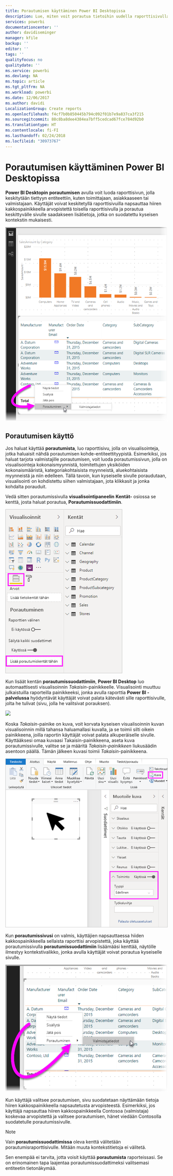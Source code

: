 ```yaml
---
title: Porautumisen käyttäminen Power BI Desktopissa
description: Lue, miten voit porautua tietoihin uudella raporttisivulla Power BI Desktopissa
services: powerbi
documentationcenter: ''
author: davidiseminger
manager: kfile
backup: ''
editor: ''
tags: ''
qualityfocus: no
qualitydate: ''
ms.service: powerbi
ms.devlang: NA
ms.topic: article
ms.tgt_pltfrm: NA
ms.workload: powerbi
ms.date: 12/06/2017
ms.author: davidi
LocalizationGroup: Create reports
ms.openlocfilehash: f4cf7b0b850445b794c092f01b7e9a837ca3f215
ms.sourcegitcommit: 88c8ba8dee4384ea7bff5cedcad67fce784d92b0
ms.translationtype: HT
ms.contentlocale: fi-FI
ms.lasthandoff: 02/24/2018
ms.locfileid: "30973767"
---
```

# <a name="use-drillthrough-in-power-bi-desktop"></a>Porautumisen käyttäminen Power BI Desktopissa
**Power BI Desktopin** **porautumisen** avulla voit luoda raporttisivun, jolla keskitytään tiettyyn entiteettiin, kuten toimittajaan, asiakkaaseen tai valmistajaan. Käyttäjät voivat keskitetyllä raporttisivuilla napsauttaa hiiren kakkospainikkeella arvopistettä toisella raporttisivulla ja porautua keskittyvälle sivulle saadakseen lisätietoja, jotka on suodatettu kyseisen kontekstin mukaisesti.

![](media/desktop-drillthrough/drillthrough_01.png)

## <a name="using-drillthrough"></a>Porautumisen käyttö
Jos haluat käyttää **porautumista**, luo raporttisivu, jolla on visualisointeja, jotka haluaisit nähdä porautumisen kohde-entiteettityypistä. Esimerkiksi, jos haluat tarjota valmistajille porautumisen, voit luoda porautumissivun, jolla on visualisointeja kokonaismyynnistä, toimitettujen yksiköiden kokonaismääristä, kategoriakohtaisista myynneistä, aluekohtaisista myynneistä ja niin edelleen. Tällä tavoin, kun kyseiselle sivulle poraudutaan, visualisointi on kohdistettu siihen valmistajaan, jota klikkasit ja jonka kohdalta porauduit.

Vedä sitten porautumissivulla **visualisointipaneelin** **Kentät-** osiossa se kenttä, josta haluat porautua, **Porautumissuodattimiin**.

![](media/desktop-drillthrough/drillthrough_02.png)

Kun lisäät kentän **porautumissuodattimiin**, **Power BI Desktop** luo automaattisesti visualisoinnin *Takaisin*-painikkeelle. Visualisointi muuttuu julkaistuilla raporteilla painikkeeksi, jonka avulla raporttia **Power BI -palvelussa** hyödyntävät käyttäjät voivat palata kätevästi sille raporttisivulle, jolta he tulivat (sivu, jolla he valitsivat porauksen).

![](media/desktop-drillthrough/drillthrough_03.png)

Koska *Takaisin*-painike on kuva, voit korvata kyseisen visualisoinnin kuvan visualisoinnin millä tahansa haluamallasi kuvalla, ja se toimii silti oikein painikkeena, joilla raportin käyttäjät voivat palata alkuperäiselle sivulle. Käyttääksesi omaa kuvaasi Takaisin-painikkeena, aseta kuva porautumissivulle, valitse se ja määritä *Takaisin-painikkeen* liukusäädin asentoon päällä. Tämän jälkeen kuvasi toimii *Takaisin*-painikkeena.

![](media/desktop-drillthrough/drillthrough_05.png)

Kun **porautumissivusi** on valmis, käyttäjien napsauttaessa hiiden kakkospainikkeella sellaista raporttisi arvopistettä, joka käyttää porautumissivulla **porautumissuodattimiin** lisäämääsi kenttää, näytölle ilmestyy kontekstivalikko, jonka avulla käyttäjät voivat porautua kyseiselle sivulle.

![](media/desktop-drillthrough/drillthrough_04.png)

Kun käyttäjä valitsee porautumisen, sivu suodatetaan näyttämään tietoja hiiren kakkospainikkeella napsautetusta arvopisteestä. Esimerkiksi, jos käyttäjä napsauttaa hiiren kakkospainikkeella Contosoa (valmistaja) koskevaa arvopistettä ja valitsee porautumisen, hänet viedään Contosolla suodatetulle porautumissivulle.

> [!NOTE]
> Vain **porautumissuodattimissa** oleva kenttä välitetään porautumisraporttisivulle. Mitään muuta kontekstitietoja ei välitetä.
> 
> 

Sen enempää ei tarvita, jotta voisit käyttää **porautumista** raporteissasi. Se on erinomainen tapa laajentaa porautumissuodattimeksi valitsemasi entiteetin tietonäkymää.

